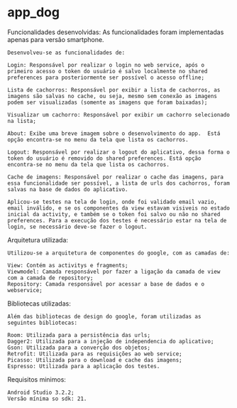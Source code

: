 # app_dog

Funcionalidades desenvolvidas: As funcionalidades foram implementadas apenas para versão smartphone.

  	Desenvolveu-se as funcionalidades de:
  
  	Login: Responsável por realizar o login no web service, após o primeiro acesso o token do usuário é salvo localmente no shared preferences para posteriormente ser possível o acesso offline;
  
  	Lista de cachorros: Responsável por exibir a lista de cachorros, as imagens são salvas no cache, ou seja, mesmo sem conexão as imagens podem ser visualizadas (somente as imagens que foram baixadas);
  
  	Visualizar um cachorro: Responsável por exibir um cachorro selecionado na lista;
  
  	About: Exibe uma breve imagem sobre o desenvolvimento do app.  Está opção encontra-se no menu da tela que lista os cachorros.
  
  	Logout: Responsável por realizar o logout do aplicativo, dessa forma o token do usuário é removido do shared preferences. Está opção encontra-se no menu da tela que lista os cachorros.
  
 	Cache de imagens: Responsável por realizar o cache das imagens, para essa funcionalidade ser possível, a lista de urls dos cachorros, foram salvas na base de dados do aplicativo.
  
  	Aplicou-se testes na tela de login, onde foi validado email vazio, email inválido, e se os componentes da view estavam visiveis no estado inicial da activity, e também se o token foi salvo ou não no shared preferences. Para a execução dos testes é necessário estar na tela de login, se necessário deve-se fazer o logout.
	
	

Arquitetura utilizada:

  	Utilizou-se a arquitetura de componentes do google, com as camadas de:
  
  	View: Contém as activitys e fragments;
  	Viewmodel: Camada responsável por fazer a ligação da camada de view com a camada de repository;
  	Repository: Camada responsável por acessar a base de dados e o webservice;   
	
	
  

Bibliotecas utilizadas:

  	Além das bibliotecas de design do google, foram utilizadas as seguintes bibliotecas:  
  
 	Room: Utilizada para a persistência das urls;
  	Dagger2: Utilizada para a injeção de independencia do aplicativo;
  	Gson: Utilizada para a converção dos objetos;
  	Retrofit: Utilizada para as requisições ao web service;
 	Picasso: Utilizada para o download e cache das imagens;
 	Espresso: Utilizada para a aplicação dos testes.
	
	
  
  
Requisitos minimos:
  
  	Android Studio 3.2.2;  
  	Versão mínima so sdk: 21.
  
  

  

